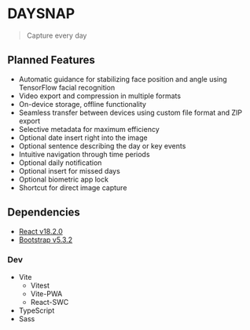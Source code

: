 # DAYSNAP

>Capture every day

## Planned Features

- Automatic guidance for stabilizing face position and angle using TensorFlow facial recognition
- Video export and compression in multiple formats
- On-device storage, offline functionality
- Seamless transfer between devices using custom file format and ZIP export
- Selective metadata for maximum efficiency
- Optional date insert right into the image
- Optional sentence describing the day or key events
- Intuitive navigation through time periods
- Optional daily notification
- Optional insert for missed days
- Optional biometric app lock
- Shortcut for direct image capture

## Dependencies

- [React v18.2.0](https://react.dev/)
- [Bootstrap v5.3.2](https://getbootstrap.com/)

### Dev

- Vite
  - Vitest
  - Vite-PWA
  - React-SWC
- TypeScript
- Sass

